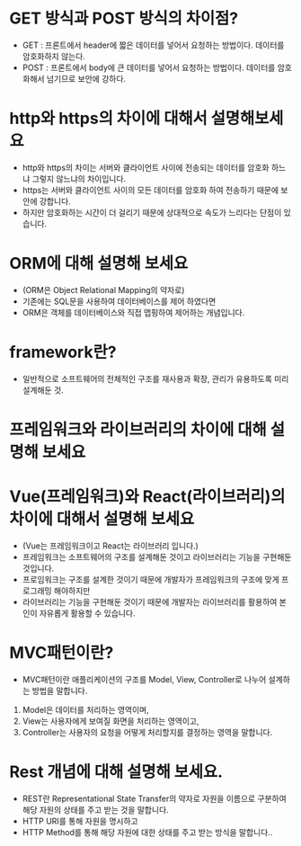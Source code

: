 # GET 방식과 POST 방식의 차이점?

- GET : 프론트에서 header에 짧은 데이터를 넣어서 요청하는 방법이다. 데이터를 암호화하지 않는다.
- POST : 프론트에서 body에 큰 데이터를 넣어서 요청하는 방법이다. 데이터를 암호화해서 넘기므로 보안에 강하다.

	
# http와 https의 차이에 대해서 설명해보세요
- http와 https의 차이는 서버와 클라이언트 사이에 전송되는 데이터를 암호화 하느냐 그렇지 않느냐의 차이입니다. 
- https는 서버와 클라이언트 사이의 모든 데이터를 암호화 하여 전송하기 때문에 보안에 강합니다.
- 하지만 암호화하는 시간이 더 걸리기 때문에 상대적으로 속도가 느리다는 단점이 있습니다.

# ORM에 대해 설명해 보세요
- (ORM은 Object Relational Mapping의 약자로)
- 기존에는 SQL문을 사용하여 데이터베이스를 제어 하였다면 
- ORM은 객체를 데이터베이스와 직접 맵핑하여 제어하는 개념입니다.

# framework란?
- 일반적으로 소프트웨어의 전체적인 구조를 재사용과 확장, 관리가 유용하도록 미리 설계해둔 것.

# 프레임워크와 라이브러리의 차이에 대해 설명해 보세요
# Vue(프레임워크)와 React(라이브러리)의 차이에 대해서 설명해 보세요
- (Vue는 프레임워크이고 React는 라이브러리 입니다.)
- 프레임워크는 소프트웨어의 구조를 설계해둔 것이고 라이브러리는 기능을 구현해둔 것입니다.
- 프로임워크는 구조를 설계한 것이기 때문에 개발자가 프레임워크의 구조에 맞게 프로그래밍 해야하지만
- 라이브러리는 기능을 구현해둔 것이기 때문에 개발자는 라이브러리를 활용하여 본인이 자유롭게 활용할 수 있습니다.

# MVC패턴이란?
- MVC패턴이란 애플리케이션의 구조를 Model, View, Controller로 나누어 설계하는 방법을 말합니다. 
1. Model은 데이터를 처리하는 영역이며, 
2. View는 사용자에게 보여질 화면을 처리하는 영역이고,
3. Controller는 사용자의 요청을 어떻게 처리할지를 결정하는 영역을 말합니다.

# Rest 개념에 대해 설명해 보세요.
- REST란 Representational State Transfer의 약자로 자원을 이름으로 구분하여 해당 자원의 상태를 주고 받는 것을 말합니다.
- HTTP URI를 통해 자원을 명시하고 
- HTTP Method를 통해 해당 자원에 대한 상태를 주고 받는 방식을 말합니다..